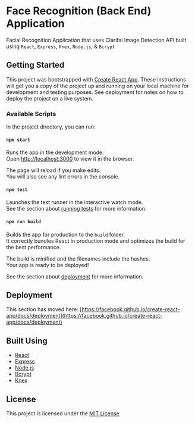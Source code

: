# Face Recognition (Back End) Application
Facial Recognition Application that uses Clarifai Image Detection API built using `React`, `Express`, `Knex`, `Node.js`, & `Bcrypt`

## Getting Started

This project was bootstrapped with [Create React App](https://github.com/facebook/create-react-app). These instructions will get you a copy of the project up and running on your local machine for development and testing purposes. See deployment for notes on how to deploy the project on a live system.

### Available Scripts

In the project directory, you can run:

#### `npm start`

Runs the app in the development mode.\
Open [http://localhost:3000](http://localhost:3000) to view it in the browser.

The page will reload if you make edits.\
You will also see any lint errors in the console.

#### `npm test`

Launches the test runner in the interactive watch mode.\
See the section about [running tests](https://facebook.github.io/create-react-app/docs/running-tests) for more information.

#### `npm run build`

Builds the app for production to the `build` folder.\
It correctly bundles React in production mode and optimizes the build for the best performance.

The build is minified and the filenames include the hashes.\
Your app is ready to be deployed!

See the section about [deployment](https://facebook.github.io/create-react-app/docs/deployment) for more information.

## Deployment

This section has moved here: [https://facebook.github.io/create-react-app/docs/deployment](https://facebook.github.io/create-react-app/docs/deployment)

## Built Using
- [React](https://reactjs.org/)
- [Express](https://expressjs.com/)
- [Node.js](https://nodejs.org/en/)
- [Bcrypt](https://www.npmjs.com/package/bcrypt)
- [Knex](http://knexjs.org/)

## License
This project is licensed under the [MIT License](LICENSE.md)
